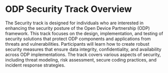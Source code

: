 # ODP Security Track Overview
The Security track is designed for individuals who are interested in enhancing the security posture of the Open Device Partnership (ODP) framework. This track focuses on the design, implementation, and testing of security solutions that protect ODP components and applications from threats and vulnerabilities. Participants will learn how to create robust security measures that ensure data integrity, confidentiality, and availability across ODP implementations. The track covers various aspects of security, including threat modeling, risk assessment, secure coding practices, and incident response strategies.    